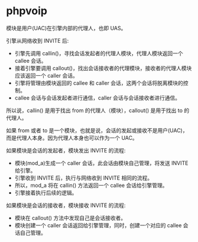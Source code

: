 # phpvoip

模块是用户(UAC)在引擎内部的代理人，也即 UAS。

引擎从网络收到 INVITE 后:

* 引擎先调用 callin()，寻找会话发起者的代理人模块，代理人模块返回一个 callee 会话。
* 接着引擎要调用 callout()，找出会话接收者的代理模块，接收者的代理人模块应该返回一个 caller 会话。
* 引擎将管理由模块返回的 callee 和 caller 会话，这两个会话将脱离模块的控制。
* callee 会话与会话发起者进行通信，caller 会话与会话接收者进行通信。

所以说，callin() 是用于找出 from 的代理人（模块），callout() 是用于找出 to 的代理人。

如果 from 或者 to 是一个模块，也就是说，会话的发起或接收不是用户(UAC)，而是代理人本身。因为代理人本身也可以作为一个 UAC。

如果模块是会话的发起者，模块发出 INVITE 的流程:

* 模块(mod_a)生成一个 caller 会话，此会话由模块自己管理，将发送 INVITE 给引擎。
* 引擎收到 INVITE 后，执行与网络收到 INVITE 相同的流程。
* 所以，mod_a 将在 callin() 方法返回一个 callee 会话给引擎管理。
* 引擎接着执行后续的逻辑。

如果模块是会话的接收者，模块接收 INVITE 的流程:

* 模块在 callout() 方法中发现自己是会话接收者。
* 模块创建一个 caller 会话返回给引擎管理，同时，创建一个对应的 callee 会话自己管理。
